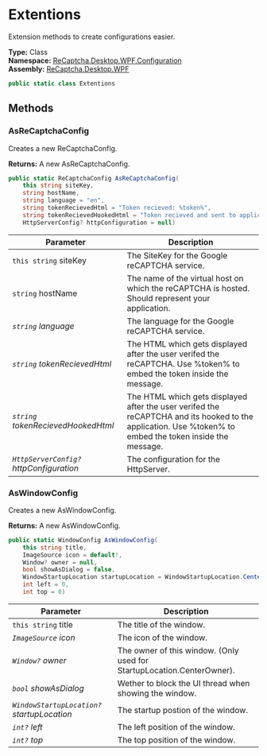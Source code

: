 # Extentions
Extension methods to create configurations easier.

**Type:** Class
<br />
**Namespace:** [ReCaptcha.Desktop.WPF.Configuration](/ReCaptcha.Desktop/reference/recaptcha.desktop.wpf/configuration/)
<br />
**Assembly:** [ReCaptcha.Desktop.WPF](/ReCaptcha.Desktop/reference/recaptcha.desktop.wpf/)

```cs
public static class Extentions
```

## Methods

### AsReCaptchaConfig
Creates a new ReCaptchaConfig.

**Returns:** A new AsReCaptchaConfig.
```cs
public static ReCaptchaConfig AsReCaptchaConfig(
    this string siteKey,
    string hostName,
    string language = "en",
    string tokenRecievedHtml = "Token recieved: %token%",
    string tokenRecievedHookedHtml = "Token recieved and sent to application.",
    HttpServerConfig? httpConfiguration = null)
```
| Parameter                                                | Description                           |
|----------------------------------------------------------|---------------------------------------|
| `this string` siteKey | The SiteKey for the Google reCAPTCHA service. |
| `string` hostName | The name of the virtual host on which the reCAPTCHA is hosted. Should represent your application. |
| *`string` language*                  | The language for the Google reCAPTCHA service.      |
| *`string` tokenRecievedHtml*                  | The HTML which gets displayed after the user verifed the reCAPTCHA. Use %token% to embed the token inside the message.      |
| *`string` tokenRecievedHookedHtml*                  | The HTML which gets displayed after the user verifed the reCAPTCHA and its hooked to the application. Use %token% to embed the token inside the message.      |
| *`HttpServerConfig?` httpConfiguration*                  | The configuration for the HttpServer.      |
### AsWindowConfig
Creates a new AsWindowConfig.

**Returns:** A new AsWindowConfig.
```cs
public static WindowConfig AsWindowConfig(
    this string title,
    ImageSource icon = default!,
    Window? owner = null,
    bool showAsDialog = false,
    WindowStartupLocation startupLocation = WindowStartupLocation.CenterScreen,
    int left = 0,
    int top = 0)
```
| Parameter                                                | Description                           |
|----------------------------------------------------------|---------------------------------------|
| `this string` title | The title of the window. |
| *`ImageSource` icon*                  | The icon of the window.      |
| *`Window?` owner*                  | The owner of this window. (Only used for StartupLocation.CenterOwner).      |
| *`bool` showAsDialog*                  | Wether to block the UI thread when showing the window.      |
| *`WindowStartupLocation?` startupLocation*                  | The startup postion of the window.      |
| *`int?` left*                  | The left position of the window.      |
| *`int?` top*                  | The top position of the window.      |